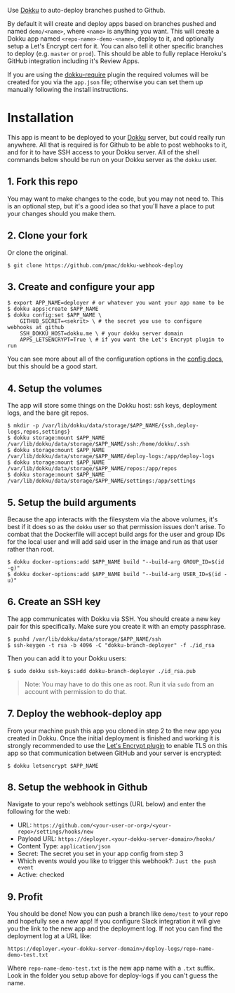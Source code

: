 Use [Dokku][] to auto-deploy branches pushed to Github.

By default it will create and deploy apps based on branches pushed and named `demo/<name>`, where `<name>`
is anything you want. This will create a Dokku app named `<repo-name>-demo-<name>`, deploy to it, and optionally
setup a Let's Encrypt cert for it. You can also tell it other specific branches to deploy (e.g. `master` or `prod`).
This should be able to fully replace Heroku's GitHub integration including it's Review Apps.

If you are using the [dokku-require](https://github.com/crisward/dokku-require) plugin the required volumes
will be created for you via the `app.json` file; otherwise you can set them up manually following the install instructions.

# Installation

This app is meant to be deployed to your [Dokku][] server, but could really run anywhere. All that is required
is for Github to be able to post webhooks to it, and for it to have SSH access to your Dokku server. All of the shell
commands below should be run on your Dokku server as the `dokku` user.

## 1. Fork this repo

You may want to make changes to the code, but you may not need to. This is an optional step, but it's a good idea
so that you'll have a place to put your changes should you make them.

## 2. Clone your fork

Or clone the original.

```shell
$ git clone https://github.com/pmac/dokku-webhook-deploy
```

## 3. Create and configure your app

```shell
$ export APP_NAME=deployer # or whatever you want your app name to be
$ dokku apps:create $APP_NAME
$ dokku config:set $APP_NAME \
    GITHUB_SECRET=<sekrit> \ # the secret you use to configure webhooks at github
    SSH_DOKKU_HOST=dokku.me \ # your dokku server domain
    APPS_LETSENCRYPT=True \ # if you want the Let's Encrypt plugin to run
```

You can see more about all of the configuration options in the [config docs](config.md), but this should
be a good start.

## 4. Setup the volumes

The app will store some things on the Dokku host: ssh keys, deployment logs, and the bare git repos.

```shell
$ mkdir -p /var/lib/dokku/data/storage/$APP_NAME/{ssh,deploy-logs,repos,settings}
$ dokku storage:mount $APP_NAME /var/lib/dokku/data/storage/$APP_NAME/ssh:/home/dokku/.ssh
$ dokku storage:mount $APP_NAME /var/lib/dokku/data/storage/$APP_NAME/deploy-logs:/app/deploy-logs
$ dokku storage:mount $APP_NAME /var/lib/dokku/data/storage/$APP_NAME/repos:/app/repos
$ dokku storage:mount $APP_NAME /var/lib/dokku/data/storage/$APP_NAME/settings:/app/settings
```

## 5. Setup the build arguments

Because the app interacts with the filesystem via the above volumes, it's best if it does so as the `dokku`
user so that permission issues don't arise. To combat that the Dockerfile will accept build args for the user
and group IDs for the local user and will add said user in the image and run as that user rather than root.

```shell
$ dokku docker-options:add $APP_NAME build "--build-arg GROUP_ID=$(id -g)"
$ dokku docker-options:add $APP_NAME build "--build-arg USER_ID=$(id -u)"
```

## 6. Create an SSH key

The app communicates with Dokku via SSH. You should create a new key pair for this specifically.
Make sure you create it with an empty passphrase.

```shell
$ pushd /var/lib/dokku/data/storage/$APP_NAME/ssh
$ ssh-keygen -t rsa -b 4096 -C "dokku-branch-deployer" -f ./id_rsa
```

Then you can add it to your Dokku users:

```shell
$ sudo dokku ssh-keys:add dokku-branch-deployer ./id_rsa.pub
```

> Note: You may have to do this one as root. Run it via `sudo` from an account with permission to do that.

## 7. Deploy the webhook-deploy app

From your machine push this app you cloned in step 2 to the new app you created in Dokku. Once the initial deployment
is finished and working it is strongly recommended to use the [Let's Encrypt plugin][] to enable TLS on this app so that
communication between GitHub and your server is encrypted:

```shell
$ dokku letsencrypt $APP_NAME
```

## 8. Setup the webhook in Github

Navigate to your repo's webhook settings (URL below) and enter the following for the web:

* URL: `https://github.com/<your-user-or-org>/<your-repo>/settings/hooks/new`
* Payload URL: `https://deployer.<your-dokku-server-domain>/hooks/`
* Content Type: `application/json`
* Secret: The secret you set in your app config from step 3
* Which events would you like to trigger this webhook?: `Just the push event`
* Active: checked

## 9. Profit

You should be done! Now you can push a branch like `demo/test` to your repo and hopefully see a new app! If you configure Slack
integration it will give you the link to the new app and the deployment log. If not you can find the deployment log at a URL like:

`https://deployer.<your-dokku-server-domain>/deploy-logs/repo-name-demo-test.txt`

Where `repo-name-demo-test.txt` is the new app name with a `.txt` suffix. Look in the folder you setup above for deploy-logs
if you can't guess the name.

[Dokku]: http://dokku.viewdocs.io/dokku/
[Let's Encrypt plugin]: https://github.com/dokku/dokku-letsencrypt
